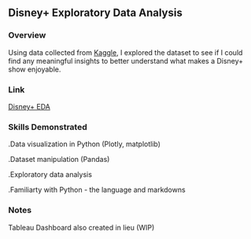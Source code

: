 ## Disney+ Exploratory Data Analysis
### Overview
Using data collected from [Kaggle](https://www.kaggle.com/datasets/victorsoeiro/disney-tv-shows-and-movies?select=credits.csv), I explored the dataset to see if I could find any meaningful insights to better understand what makes a Disney+ show enjoyable.

### Link
[Disney+ EDA](https://github.com/kekevin12/Disney_EDA/blob/main/disney_data.ipynb)

### Skills Demonstrated
.Data visualization in Python (Plotly, matplotlib)

.Dataset manipulation (Pandas)

.Exploratory data analysis

.Familiarty with Python - the language and markdowns

### Notes
Tableau Dashboard also created in lieu (WIP)
